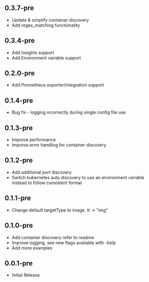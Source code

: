 0.3.7-pre
------
- Update & simplify container discovery
- Add regex_matching functionality

0.3.4-pre
------
- Add Insights support
- Add Environment variable support

0.2.0-pre
------
- Add Prometheus exporter/integration support

0.1.4-pre
------
- Bug fix - logging incorrectly during single config file use

0.1.3-pre
------
- Improve performance
- Improve error handling for container discovery

0.1.2-pre
------
- Add additional port discovery
- Switch kubernetes auto discovery to use an environment variable instead to follow consistent format

0.1.1-pre
------
- Change default targetType to image. tt -> "img"

0.1.0-pre
------
- Add container discovery refer to readme
- Improve logging, see new flags available with -help
- Add more examples

0.0.1-pre
------
- Initial Release